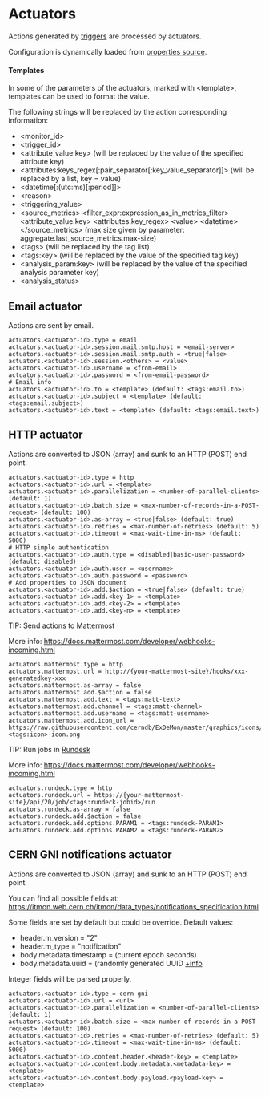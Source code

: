 # Actuators

Actions generated by [triggers](monitor-triggers.md) are processed by actuators.

Configuration is dynamically loaded from [properties source](properties-source.md).

#### Templates

In some of the parameters of the actuators, marked with &lt;template&gt;, templates can be used to format the value.

The following strings will be replaced by the action corresponding information:
* &lt;monitor_id&gt;
* &lt;trigger_id&gt;
* &lt;attribute_value:key&gt; (will be replaced by the value of the specified attribute key)
* &lt;attributes:keys_regex[:pair_separator[:key_value_separator]]&gt; (will be replaced by a list, key = value)
* &lt;datetime[:(utc:ms)[:period]]&gt;
* &lt;reason&gt;
* &lt;triggering\_value&gt;
* &lt;source\_metrics&gt; &lt;filter\_expr:expression\_as\_in\_metrics\_filter&gt; &lt;attribute\_value:key&gt; &lt;attributes:key\_regex&gt; &lt;value&gt; &lt;datetime&gt; &lt;/source\_metrics&gt; (max size given by parameter: aggregate.last_source_metrics.max-size)
* &lt;tags&gt; (will be replaced by the tag list)
* &lt;tags:key&gt; (will be replaced by the value of the specified tag key)
* &lt;analysis_param:key&gt; (will be replaced by the value of the specified analysis parameter key)
* &lt;analysis_status&gt;

## Email actuator

Actions are sent by email.

```
actuators.<actuator-id>.type = email
actuators.<actuator-id>.session.mail.smtp.host = <email-server>
actuators.<actuator-id>.session.mail.smtp.auth = <true|false>
actuators.<actuator-id>.session.<others> = <value>
actuators.<actuator-id>.username = <from-email>
actuators.<actuator-id>.password = <from-email-password>
# Email info
actuators.<actuator-id>.to = <template> (default: <tags:email.to>)
actuators.<actuator-id>.subject = <template> (default: <tags:email.subject>)
actuators.<actuator-id>.text = <template> (default: <tags:email.text>)
```

## HTTP actuator

Actions are converted to JSON (array) and sunk to an HTTP (POST) end point.

```
actuators.<actuator-id>.type = http
actuators.<actuator-id>.url = <template>
actuators.<actuator-id>.parallelization = <number-of-parallel-clients> (default: 1)
actuators.<actuator-id>.batch.size = <max-number-of-records-in-a-POST-request> (default: 100)
actuators.<actuator-id>.as-array = <true|false> (default: true)
actuators.<actuator-id>.retries = <max-number-of-retries> (default: 5)
actuators.<actuator-id>.timeout = <max-wait-time-in-ms> (default: 5000)
# HTTP simple authentication
actuators.<actuator-id>.auth.type = <disabled|basic-user-password> (default: disabled)
actuators.<actuator-id>.auth.user = <username>
actuators.<actuator-id>.auth.password = <password>
# Add properties to JSON document
actuators.<actuator-id>.add.$action = <true|false> (default: true)
actuators.<actuator-id>.add.<key-1> = <template>
actuators.<actuator-id>.add.<key-2> = <template>
actuators.<actuator-id>.add.<key-n> = <template>
```

TIP: Send actions to [Mattermost](https://api.mattermost.com/)

More info: https://docs.mattermost.com/developer/webhooks-incoming.html

```
actuators.mattermost.type = http
actuators.mattermost.url = http://{your-mattermost-site}/hooks/xxx-generatedkey-xxx
actuators.mattermost.as-array = false
actuators.mattermost.add.$action = false
actuators.mattermost.add.text = <tags:matt-text>
actuators.mattermost.add.channel = <tags:matt-channel>
actuators.mattermost.add.username = <tags:matt-username>
actuators.mattermost.add.icon_url = https://raw.githubusercontent.com/cerndb/ExDeMon/master/graphics/icons/filled-<tags:icon>-icon.png
```

TIP: Run jobs in [Rundesk](http://rundeck.org/)

More info: https://docs.mattermost.com/developer/webhooks-incoming.html

```
actuators.rundeck.type = http
actuators.rundeck.url = https://{your-mattermost-site}/api/20/job/<tags:rundeck-jobid>/run
actuators.rundeck.as-array = false
actuators.rundeck.add.$action = false
actuators.rundeck.add.options.PARAM1 = <tags:rundeck-PARAM1>
actuators.rundeck.add.options.PARAM2 = <tags:rundeck-PARAM2>
```

## CERN GNI notifications actuator

Actions are converted to JSON (array) and sunk to an HTTP (POST) end point.

You can find all possible fields at: https://itmon.web.cern.ch/itmon/data_types/notifications_specification.html

Some fields are set by default but could be override. Default values:
* header.m_version = "2"
* header.m_type = "notification"
* body.metadata.timestamp = (current epoch seconds)
* body.metadata.uuid = (randomly generated UUID [+info](https://docs.oracle.com/javase/7/docs/api/java/util/UUID.html#randomUUID() )

Integer fields will be parsed properly.

```
actuators.<actuator-id>.type = cern-gni
actuators.<actuator-id>.url = <url>
actuators.<actuator-id>.parallelization = <number-of-parallel-clients> (default: 1)
actuators.<actuator-id>.batch.size = <max-number-of-records-in-a-POST-request> (default: 100)
actuators.<actuator-id>.retries = <max-number-of-retries> (default: 5)
actuators.<actuator-id>.timeout = <max-wait-time-in-ms> (default: 5000)
actuators.<actuator-id>.content.header.<header-key> = <template>
actuators.<actuator-id>.content.body.metadata.<metadata-key> = <template>
actuators.<actuator-id>.content.body.payload.<payload-key> = <template>
```
